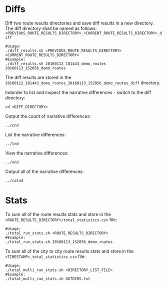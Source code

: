 # Diffs  
Diff two route results directories and save diff results in a new directory. The diff directory shall be named as follows: `<PREVIOUS_ROUTE_RESULTS_DIRECTORY>_<CURRENT_ROUTE_RESULTS_DIRECTORY>_diff`
```
#Usage:
./diff_results.sh <PREVIOUS_ROUTE_RESULTS_DIRECTORY> <CURRENT_ROUTE_RESULTS_DIRECTORY>
#Example:
./diff_results.sh 20160112_181443_demo_routes 20160113_152056_demo_routes
```
The diff results are stored in the `20160112_181443_demo_routes_20160113_152056_demo_routes_diff` directory.  
  
Indorder to list and inspect the narrative differences - switch to the diff directory:
```
cd <DIFF_DIRECTORY>
```

Output the count of narrative differences:  
```
../cnd
```

List the narrative differences:  
```
../lnd
```
  
View the narrative differences:  
```
../vnd
```

Output all of the narrative differences:  
```
../catnd
```

# Stats  
To sum all of the route results stats and store in the `<ROUTE_RESULTS_DIRECTORY>/total_statistics.csv` file:  
```
#Usage:
./total_run_stats.sh <ROUTE_RESULTS_DIRECTORY>
#Example:
./total_run_stats.sh 20160113_152056_demo_routes
```

To sum all of the city to city route results stats and store in the `<TIMESTAMP>_total_statistics.csv` file:  
```
#Usage:
./total_multi_run_stats.sh <DIRECTORY_LIST_FILE>
#Example:
./total_multi_run_stats.sh OUTDIRS.txt
```
